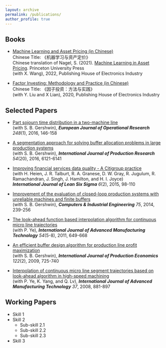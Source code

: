 ```yaml
---
layout: archive
permalink: /publications/
author_profile: true
---
```


Books
------
* <a href="https://www.factorwar.com/machine_learning_in_asset_pricing/">Machine Learning and Asset Pricing (in Chinese)</a><br>Chinese Title: 《机器学习与资产定价》<br>Chinese translation of Nagel, S. (2021). <a href="https://press.princeton.edu/books/hardcover/9780691218700/machine-learning-in-asset-pricing">Machine Learning in Asset Pricing</a>. Princeton University Press<br>(with X. Wang), 2022, Publishing House of Electronics Industry
  
* <a href="https://www.factorwar.com/">Factor Investing: Methodology and Practice (in Chinese)</a><br>Chinese Title: 《因子投资：方法与实践》<br>(with Y. Liu and X Lian), 2020, Publishing House of Electronics Industry

Selected Papers
------
* <a href="https://mitcshi.github.io/publication/shi-gershwin-ejor-2016">Part sojourn time distribution in a two-machine line</a><br>(with S. B. Gershwin), <i><b>European Journal of Operational Research</b> 248</i>(1), 2016, 146-158
  
* <a href="https://mitcshi.github.io/publication/shi-gershwin-ijpr-2016">A segmentation approach for solving buffer allocation problems in large production systems</a><br>(with S. B. Gershwin), <i><b>International Journal of Production Research</b> 54</i>(20), 2016, 6121-6141

* <a href="https://mitcshi.github.io/publication/shi-etal-ijlss-2015">Improving financial services data quality - A Citigroup practice</a><br>(with H. Heien, J. R. Talburt, R. A. Granese, D. W. Gray, R. Jugulum, R. Ramachandran, J. Singh, J. Hamilton, and H. I. Joyce)<br><i><b>International Journal of Lean Six Sigma</b> 6</i>(2), 2015, 98-110

* <a href="https://mitcshi.github.io/publication/shi-gershwin-cie-2014">Improvement of the evaluation of closed-loop production systems with unreliable machines and finite buffers</a><br>(with S. B. Gershwin), <i><b>Computers & Industrial Engineering</b> 75</i>, 2014, 239-256

* <a href="https://mitcshi.github.io/publication/shi-ye-ijamt-2011">The look-ahead function based interpolation algorithm for continuous micro line trajectories</a><br>(with P. Ye), <i><b>International Journal of Advanced Manufacturing Technology</b> 54</i>(5-8), 2011, 649-668

* <a href="https://mitcshi.github.io/publication/shi-gershwin-ijpe-2009">An efficient buffer design algorithm for production line profit maximization</a><br>(with S. B. Gershwin), <i><b>International Journal of Production Economics</b> 122</i>(2), 2009, 725-740

* <a href="https://mitcshi.github.io/publication/ye-shi-etal-ijamt-2008">Interpolation of continuous micro line segment trajectories based on look-ahead algorithm in high-speed machining</a><br>(with P. Ye, K. Yang, and Q. Lv), <i><b>International Journal of Advanced Manufacturing Technology</b> 37</i>, 2008, 881-897

Working Papers
------
* Skill 1
* Skill 2
  * Sub-skill 2.1
  * Sub-skill 2.2
  * Sub-skill 2.3
* Skill 3
